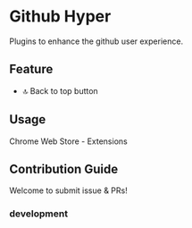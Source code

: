 # Github Hyper

Plugins to enhance the github user experience.

## Feature

- 🔝 Back to top button

## Usage

Chrome Web Store - Extensions

## Contribution Guide

Welcome to submit issue & PRs!

### development
